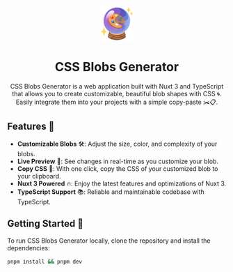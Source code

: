 <p align="center">
  <img width="80" src="/public/logo.png" />
  <h1 align="center">
    CSS Blobs Generator
  </h1>
</p>

<p align="center">
CSS Blobs Generator is a web application built with Nuxt 3 and TypeScript that allows you to create customizable, beautiful blob shapes with CSS 🌀. Easily integrate them into your projects with a simple copy-paste ✂️📋.
</p>

## Features 🌟
- **Customizable Blobs** 🛠: Adjust the size, color, and complexity of your blobs.
- **Live Preview** 👀: See changes in real-time as you customize your blob.
- **Copy CSS** 📄: With one click, copy the CSS of your customized blob to your clipboard.
- **Nuxt 3 Powered** 🔥: Enjoy the latest features and optimizations of Nuxt 3.
- **TypeScript Support** 📚: Reliable and maintainable codebase with TypeScript.

## Getting Started 🚀
To run CSS Blobs Generator locally, clone the repository and install the dependencies:

```bash
pnpm install && pnpm dev
```
